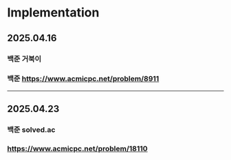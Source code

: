 # Implementation

## 2025.04.16
### 백준 거북이
### 백준 https://www.acmicpc.net/problem/8911
---
## 2025.04.23
### 백준 solved.ac
### https://www.acmicpc.net/problem/18110
